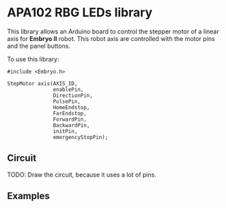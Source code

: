 # APA102 RBG LEDs library

This library allows an Arduino board to control the stepper motor of a linear axis for **Embryo II** robot. This robot axis are controlled with the motor pins and the panel buttons.

To use this library:

```
#include <Embryo.h>

StepMotor axis(AXIS_ID,
               enablePin,
               DirectionPin,
               PulsePin,
               HomeEndstop,
               FarEndstop,
               ForwardPin,
               BackwardPin,
               initPin,
               emergencyStopPin);
```

## Circuit

TODO: Draw the circuit, because it uses a lot of pins.

## Examples
